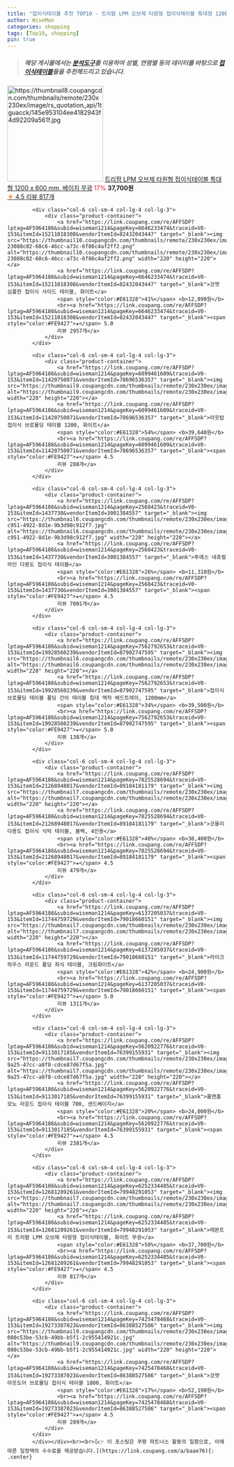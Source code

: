 ```yaml
---
title: "접이식테이블 추천 TOP10 - 트리팜 LPM 오브제 타원형 접이식테이블 특대형 1200 x 600 mm, 베이지 무광"
author: WiseMan
categories: shopping
tags: [Top10, shopping]
pin: true
---
```


> ##### 해당 게시물에서는 [**분석도구**](https://itemscout.io/)를 이용하여 **성별**, **연령별** 등의 데이터를 바탕으로 [**접이식테이블**](https://link.coupang.com/a/baae76)들을 추천해드리고 있습니다.
<div class="container"><div class="row">
            <div class="col-6 col-sm-4 col-lg-4 col-lg-3">
                <div class="product-container">
                    <a href="https://link.coupang.com/re/AFFSDP?lptag=AF5964186&subid=wiseman1214&pageKey=6252334485&traceid=V0-153&itemId=12681289258&vendorItemId=79948291039" target="_blank"><img src="https://thumbnail8.coupangcdn.com/thumbnails/remote/230x230ex/image/rs_quotation_api/1tguacck/145e953104ee4182943f4d92209a561f.jpg" alt="https://thumbnail8.coupangcdn.com/thumbnails/remote/230x230ex/image/rs_quotation_api/1tguacck/145e953104ee4182943f4d92209a561f.jpg" width="220" height="220"></a>
                    <a href="https://link.coupang.com/re/AFFSDP?lptag=AF5964186&subid=wiseman1214&pageKey=6252334485&traceid=V0-153&itemId=12681289258&vendorItemId=79948291039" target="_blank">트리팜 LPM 오브제 타원형 접이식테이블 특대형 1200 x 600 mm, 베이지 무광</a>
                    <span style="color:#E61328">17%</span> <b>37,700원</b>
                    <br><a href="https://link.coupang.com/re/AFFSDP?lptag=AF5964186&subid=wiseman1214&pageKey=6252334485&traceid=V0-153&itemId=12681289258&vendorItemId=79948291039" target="_blank"><span style="color:#FE9427">★</span> 4.5
                    리뷰 817개</a>
                </div>
            </div>
            
            <div class="col-6 col-sm-4 col-lg-4 col-lg-3">
                <div class="product-container">
                    <a href="https://link.coupang.com/re/AFFSDP?lptag=AF5964186&subid=wiseman1214&pageKey=6646233474&traceid=V0-153&itemId=15211018308&vendorItemId=82432043447" target="_blank"><img src="https://thumbnail10.coupangcdn.com/thumbnails/remote/230x230ex/image/retail/images/4867327243708856-23088c02-60c6-46cc-a73c-6f86c4af2ff2.png" alt="https://thumbnail10.coupangcdn.com/thumbnails/remote/230x230ex/image/retail/images/4867327243708856-23088c02-60c6-46cc-a73c-6f86c4af2ff2.png" width="220" height="220"></a>
                    <a href="https://link.coupang.com/re/AFFSDP?lptag=AF5964186&subid=wiseman1214&pageKey=6646233474&traceid=V0-153&itemId=15211018308&vendorItemId=82432043447" target="_blank">코멧 심플한 접이식 사이드 테이블, 화이트</a>
                    <span style="color:#E61328">41%</span> <b>12,890원</b>
                    <br><a href="https://link.coupang.com/re/AFFSDP?lptag=AF5964186&subid=wiseman1214&pageKey=6646233474&traceid=V0-153&itemId=15211018308&vendorItemId=82432043447" target="_blank"><span style="color:#FE9427">★</span> 5.0
                    리뷰 2957개</a>
                </div>
            </div>
            
            <div class="col-6 col-sm-4 col-lg-4 col-lg-3">
                <div class="product-container">
                    <a href="https://link.coupang.com/re/AFFSDP?lptag=AF5964186&subid=wiseman1214&pageKey=6099461609&traceid=V0-153&itemId=11420750071&vendorItemId=78696536357" target="_blank"><img src="https://thumbnail9.coupangcdn.com/thumbnails/remote/230x230ex/image/rs_quotation_api/ui9ei5xo/f2fbe3fd02b24512b09b7f51a7373b3e.jpg" alt="https://thumbnail9.coupangcdn.com/thumbnails/remote/230x230ex/image/rs_quotation_api/ui9ei5xo/f2fbe3fd02b24512b09b7f51a7373b3e.jpg" width="220" height="220"></a>
                    <a href="https://link.coupang.com/re/AFFSDP?lptag=AF5964186&subid=wiseman1214&pageKey=6099461609&traceid=V0-153&itemId=11420750071&vendorItemId=78696536357" target="_blank">아웃탑 접이식 브로몰딩 테이블 1200, 화이트</a>
                    <span style="color:#E61328">54%</span> <b>39,640원</b>
                    <br><a href="https://link.coupang.com/re/AFFSDP?lptag=AF5964186&subid=wiseman1214&pageKey=6099461609&traceid=V0-153&itemId=11420750071&vendorItemId=78696536357" target="_blank"><span style="color:#FE9427">★</span> 4.5
                    리뷰 288개</a>
                </div>
            </div>
            
            <div class="col-6 col-sm-4 col-lg-4 col-lg-3">
                <div class="product-container">
                    <a href="https://link.coupang.com/re/AFFSDP?lptag=AF5964186&subid=wiseman1214&pageKey=2568423&traceid=V0-153&itemId=1437730&vendorItemId=3001384557" target="_blank"><img src="https://thumbnail6.coupangcdn.com/thumbnails/remote/230x230ex/image/product/image/vendoritem/2017/07/03/3001384557/7e71e22b-c951-4922-8d1e-9b3d98c912f7.jpg" alt="https://thumbnail6.coupangcdn.com/thumbnails/remote/230x230ex/image/product/image/vendoritem/2017/07/03/3001384557/7e71e22b-c951-4922-8d1e-9b3d98c912f7.jpg" width="220" height="220"></a>
                    <a href="https://link.coupang.com/re/AFFSDP?lptag=AF5964186&subid=wiseman1214&pageKey=2568423&traceid=V0-153&itemId=1437730&vendorItemId=3001384557" target="_blank">투에스 내츄럴 라인 다용도 접이식 테이블</a>
                    <span style="color:#E61328">26%</span> <b>11,310원</b>
                    <br><a href="https://link.coupang.com/re/AFFSDP?lptag=AF5964186&subid=wiseman1214&pageKey=2568423&traceid=V0-153&itemId=1437730&vendorItemId=3001384557" target="_blank"><span style="color:#FE9427">★</span> 4.5
                    리뷰 7001개</a>
                </div>
            </div>
            
            <div class="col-6 col-sm-4 col-lg-4 col-lg-3">
                <div class="product-container">
                    <a href="https://link.coupang.com/re/AFFSDP?lptag=AF5964186&subid=wiseman1214&pageKey=7562792653&traceid=V0-153&itemId=19928560239&vendorItemId=87902747595" target="_blank"><img src="https://thumbnail6.coupangcdn.com/thumbnails/remote/230x230ex/image/vendor_inventory/5e56/dedfb8d2734add9cdce4a32541d4f90b90a010a1fe519f05f0ca983787fc.jpg" alt="https://thumbnail6.coupangcdn.com/thumbnails/remote/230x230ex/image/vendor_inventory/5e56/dedfb8d2734add9cdce4a32541d4f90b90a010a1fe519f05f0ca983787fc.jpg" width="220" height="220"></a>
                    <a href="https://link.coupang.com/re/AFFSDP?lptag=AF5964186&subid=wiseman1214&pageKey=7562792653&traceid=V0-153&itemId=19928560239&vendorItemId=87902747595" target="_blank">접이식 브로몰딩 테이블 폴딩 간이 테이블 침대 액자 베드트레이, 1200mm</a>
                    <span style="color:#E61328">34%</span> <b>39,500원</b>
                    <br><a href="https://link.coupang.com/re/AFFSDP?lptag=AF5964186&subid=wiseman1214&pageKey=7562792653&traceid=V0-153&itemId=19928560239&vendorItemId=87902747595" target="_blank"><span style="color:#FE9427">★</span> 5.0
                    리뷰 138개</a>
                </div>
            </div>
            
            <div class="col-6 col-sm-4 col-lg-4 col-lg-3">
                <div class="product-container">
                    <a href="https://link.coupang.com/re/AFFSDP?lptag=AF5964186&subid=wiseman1214&pageKey=7825528694&traceid=V0-153&itemId=21268948017&vendorItemId=89184181179" target="_blank"><img src="https://thumbnail7.coupangcdn.com/thumbnails/remote/230x230ex/image/vendor_inventory/290d/a0e2ddc0700d3e46cf9a53c33849aa29659ab581236e3d2e8908480a1bf1.jpg" alt="https://thumbnail7.coupangcdn.com/thumbnails/remote/230x230ex/image/vendor_inventory/290d/a0e2ddc0700d3e46cf9a53c33849aa29659ab581236e3d2e8908480a1bf1.jpg" width="220" height="220"></a>
                    <a href="https://link.coupang.com/re/AFFSDP?lptag=AF5964186&subid=wiseman1214&pageKey=7825528694&traceid=V0-153&itemId=21268948017&vendorItemId=89184181179" target="_blank">코믈리 다용도 접이식 식탁 테이블, 블랙, 4인용</a>
                    <span style="color:#E61328">40%</span> <b>30,400원</b>
                    <br><a href="https://link.coupang.com/re/AFFSDP?lptag=AF5964186&subid=wiseman1214&pageKey=7825528694&traceid=V0-153&itemId=21268948017&vendorItemId=89184181179" target="_blank"><span style="color:#FE9427">★</span> 4.5
                    리뷰 479개</a>
                </div>
            </div>
            
            <div class="col-6 col-sm-4 col-lg-4 col-lg-3">
                <div class="product-container">
                    <a href="https://link.coupang.com/re/AFFSDP?lptag=AF5964186&subid=wiseman1214&pageKey=6137205037&traceid=V0-153&itemId=11744759729&vendorItemId=79018660151" target="_blank"><img src="https://thumbnail7.coupangcdn.com/thumbnails/remote/230x230ex/image/rs_quotation_api/ssizinyr/211ea2b2ccde4631a10959ea99a91fd3.jpg" alt="https://thumbnail7.coupangcdn.com/thumbnails/remote/230x230ex/image/rs_quotation_api/ssizinyr/211ea2b2ccde4631a10959ea99a91fd3.jpg" width="220" height="220"></a>
                    <a href="https://link.coupang.com/re/AFFSDP?lptag=AF5964186&subid=wiseman1214&pageKey=6137205037&traceid=V0-153&itemId=11744759729&vendorItemId=79018660151" target="_blank">라이크하우스 라운드 폴딩 좌식 테이블, 크림화이트</a>
                    <span style="color:#E61328">42%</span> <b>24,900원</b>
                    <br><a href="https://link.coupang.com/re/AFFSDP?lptag=AF5964186&subid=wiseman1214&pageKey=6137205037&traceid=V0-153&itemId=11744759729&vendorItemId=79018660151" target="_blank"><span style="color:#FE9427">★</span> 5.0
                    리뷰 1311개</a>
                </div>
            </div>
            
            <div class="col-6 col-sm-4 col-lg-4 col-lg-3">
                <div class="product-container">
                    <a href="https://link.coupang.com/re/AFFSDP?lptag=AF5964186&subid=wiseman1214&pageKey=5620922776&traceid=V0-153&itemId=9113017185&vendorItemId=76399155931" target="_blank"><img src="https://thumbnail7.coupangcdn.com/thumbnails/remote/230x230ex/image/retail/images/2021/06/03/19/2/c40668c6-9a25-47cc-a8f8-cdce87d67f5a.jpg" alt="https://thumbnail7.coupangcdn.com/thumbnails/remote/230x230ex/image/retail/images/2021/06/03/19/2/c40668c6-9a25-47cc-a8f8-cdce87d67f5a.jpg" width="220" height="220"></a>
                    <a href="https://link.coupang.com/re/AFFSDP?lptag=AF5964186&subid=wiseman1214&pageKey=5620922776&traceid=V0-153&itemId=9113017185&vendorItemId=76399155931" target="_blank">룸앤홈 모노 라운드 접이식 테이블 700, 샌드베이지</a>
                    <span style="color:#E61328">20%</span> <b>24,000원</b>
                    <br><a href="https://link.coupang.com/re/AFFSDP?lptag=AF5964186&subid=wiseman1214&pageKey=5620922776&traceid=V0-153&itemId=9113017185&vendorItemId=76399155931" target="_blank"><span style="color:#FE9427">★</span> 4.5
                    리뷰 2381개</a>
                </div>
            </div>
            
            <div class="col-6 col-sm-4 col-lg-4 col-lg-3">
                <div class="product-container">
                    <a href="https://link.coupang.com/re/AFFSDP?lptag=AF5964186&subid=wiseman1214&pageKey=6252334485&traceid=V0-153&itemId=12681289261&vendorItemId=79948291053" target="_blank"><img src="https://thumbnail7.coupangcdn.com/thumbnails/remote/230x230ex/image/rs_quotation_api/bjehmksa/7e783845106240fcba67389e26e227fc.jpg" alt="https://thumbnail7.coupangcdn.com/thumbnails/remote/230x230ex/image/rs_quotation_api/bjehmksa/7e783845106240fcba67389e26e227fc.jpg" width="220" height="220"></a>
                    <a href="https://link.coupang.com/re/AFFSDP?lptag=AF5964186&subid=wiseman1214&pageKey=6252334485&traceid=V0-153&itemId=12681289261&vendorItemId=79948291053" target="_blank">레몬트리 트리팜 LPM 오브제 타원형 접이식테이블, 화이트 무광</a>
                    <span style="color:#E61328">50%</span> <b>37,700원</b>
                    <br><a href="https://link.coupang.com/re/AFFSDP?lptag=AF5964186&subid=wiseman1214&pageKey=6252334485&traceid=V0-153&itemId=12681289261&vendorItemId=79948291053" target="_blank"><span style="color:#FE9427">★</span> 4.5
                    리뷰 817개</a>
                </div>
            </div>
            
            <div class="col-6 col-sm-4 col-lg-4 col-lg-3">
                <div class="product-container">
                    <a href="https://link.coupang.com/re/AFFSDP?lptag=AF5964186&subid=wiseman1214&pageKey=7425478468&traceid=V0-153&itemId=19273387023&vendorItemId=86388527586" target="_blank"><img src="https://thumbnail9.coupangcdn.com/thumbnails/remote/230x230ex/image/retail/images/723755091733709-080c53be-53cb-49bb-b5f1-2c955414921c.jpg" alt="https://thumbnail9.coupangcdn.com/thumbnails/remote/230x230ex/image/retail/images/723755091733709-080c53be-53cb-49bb-b5f1-2c955414921c.jpg" width="220" height="220"></a>
                    <a href="https://link.coupang.com/re/AFFSDP?lptag=AF5964186&subid=wiseman1214&pageKey=7425478468&traceid=V0-153&itemId=19273387023&vendorItemId=86388527586" target="_blank">코멧 아웃도어 브로몰딩 접이식 테이블 1800, 화이트</a>
                    <span style="color:#E61328">17%</span> <b>52,190원</b>
                    <br><a href="https://link.coupang.com/re/AFFSDP?lptag=AF5964186&subid=wiseman1214&pageKey=7425478468&traceid=V0-153&itemId=19273387023&vendorItemId=86388527586" target="_blank"><span style="color:#FE9427">★</span> 4.5
                    리뷰 289개</a>
                </div>
            </div>
            </div></div><br><br>[👉 이 포스팅은 쿠팡 파트너스 활동의 일환으로, 이에 따른 일정액의 수수료를 제공받습니다.](https://link.coupang.com/a/baae76){: .center}